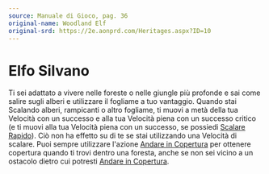 ```yaml
---
source: Manuale di Gioco, pag. 36
original-name: Woodland Elf
original-srd: https://2e.aonprd.com/Heritages.aspx?ID=10
---
```


# Elfo Silvano

Ti sei adattato a vivere nelle foreste o nelle giungle più profonde e sai come
salire sugli alberi e utilizzare il fogliame a tuo vantaggio. Quando stai
Scalando alberi, rampicanti o altro fogliame, ti muovi a metà della tua Velocità
con un successo e alla tua Velocità piena con un successo critico (e ti muovi
alla tua Velocità piena con un successo, se possiedi
[Scalare Rapido](/talenti/generici/scalare-rapido)). Ciò non ha effetto su di te
se stai utilizzando una Velocità di scalare. Puoi sempre utilizzare l'azione
[Andare in Copertura](/azioni/base/andare-in-copertura) per ottenere copertura
quando ti trovi dentro una foresta, anche se non sei vicino a un ostacolo dietro
cui potresti [Andare in Copertura](/azioni/base/andare-in-copertura).
